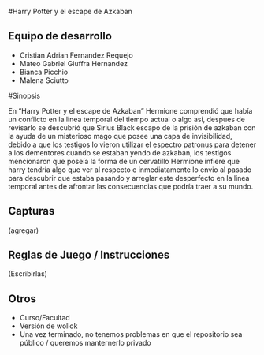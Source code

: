 #Harry Potter y el escape de Azkaban


## Equipo de desarrollo

- Cristian Adrian Fernandez Requejo
- Mateo Gabriel Giuffra Hernandez
- Bianca Picchio
- Malena Sciutto

#Sinopsis

En “Harry Potter y el escape de Azkaban” Hermione comprendió que había un conflicto en la linea temporal del tiempo actual o algo asi, despues de revisarlo se descubrió que Sirius Black escapo de la prisión de azkaban con la ayuda de un misterioso mago que posee una capa de invisibilidad, debido a que los testigos lo vieron utilizar el espectro patronus para detener a los dementores cuando se estaban yendo de azkaban, los testigos mencionaron que poseía la forma de un cervatillo Hermione infiere que harry tendría algo que ver al respecto e inmediatamente lo envio al pasado para descubrir que estaba pasando y arreglar este desperfecto en la linea temporal antes de afrontar las consecuencias que podría traer a su mundo.

## Capturas

(agregar)

## Reglas de Juego / Instrucciones

(Escribirlas)


## Otros

- Curso/Facultad
- Versión de wollok
- Una vez terminado, no tenemos problemas en que el repositorio sea público / queremos manternerlo privado

